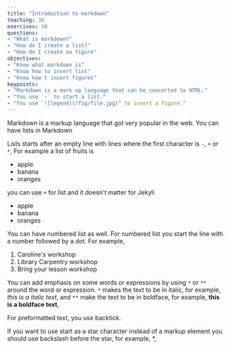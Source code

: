 ```yaml
---
title: "Introduction to markdown"
teaching: 30
exercises: 10
questions:
- "What is markdown?"
- "How do I create a list?"
- "How do I create aa figure"
objectives:
- "Know what markdown is"
- "Know how to insert list"
- "Know how t insert figures"
keypoints:
- "Markdown is a mark up language that can be concerted to HTML."
- "You use `-` to start a list."
- "You use `![legend](/fig/file.jpg)" to insert a figure."
---
```

Markdown is a markup language that got very popular in the web.
You can have lists in Markdown

Lists starts after an empty line
with lines where the first character is `-`, `+` or `*`,
For example
a list of fruits is

- apple
- banana
- oranges

you can use `+` for list and it doesn't matter for Jekyli
+ apple
+ banana
+ oranges

You can have numbered list as well. For numbered list you start the line with a number followed by a dot. For example,

1. Caroline's workshop
1. Library Carpentry workshop
1. Bring your lesson workshop

You can add emphasis on some words or expressions by using `*` or `**` around the word or expression.
`*` makes the text to be in italic,
for example, *this is a italic text*,
and `**` make the text to be in boldface,
for example, **this is a boldface text**,

For preformatted text, you use backtick.

If you want to use start as a star character instead of a markup element you should use backslash before the star,
for example, \*,

